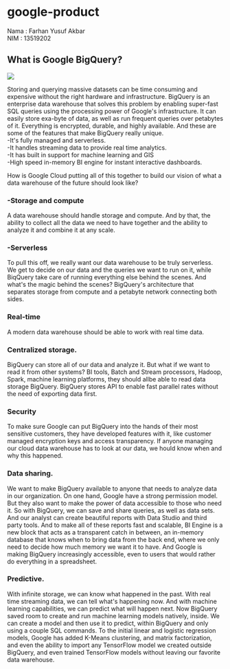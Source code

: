 # google-product

Nama  : Farhan Yusuf Akbar  
NIM   : 13519202  

## What is Google BigQuery?

![](farhanyusuf.github.com/repository/google-product/Image/GoogleBigQuery.png)


Storing and querying massive datasets can be time consuming and expensive without the right hardware and infrastructure. BigQuery is an enterprise data warehouse that solves this problem by enabling super-fast SQL queries using the processing power of Google's infrastructure. It can easily store exa-byte of data, as well as run frequent queries over petabytes of it. Everything is encrypted, durable, and highly available. And these are some of the features that make BigQuery really unique.  
-It's fully managed and serverless.  
-It handles streaming data to provide real time analytics.  
-It has built in support for machine learning and GIS  
-High speed in-memory BI engine for instant interactive dashboards.  

How is Google Cloud putting all of this together to build our vision of what a data warehouse of the future should look like?  
### -Storage and compute  
A data warehouse should handle storage and compute. And by that, the ability to collect all the data we need to have together and the ability to analyze it and combine it at any scale.  
### -Serverless  
To pull this off, we really want our data warehouse to be truly serverless. We get to decide on our data and the queries we want to run on it, while BiqQuery take care of running everything else behind the scenes. And what's the magic behind the scenes? BigQuery's architecture that separates storage from compute and a petabyte network connecting both sides.  
### Real-time  
A modern data warehouse should be able to work with real time data.  
### Centralized storage.  
BigQuery can store all of our data and analyze it. But what if we want to read it from other systems? BI tools, Batch and Stream processors, Hadoop, Spark, machine learning platforms, they should allbe able to read data storage BigQuery. BigQuery stores API to enable fast parallel rates without the need of exporting data first.  
### Security  
To make sure Google can put BigQuery into the hands of their most sensitive customers, they have developed features with it, like customer managed encryption keys and access transparency. If anyone managing our cloud data warehouse has to look at our data, we hould know when and why this happened.  
### Data sharing.  
We want to make BigQuery available to anyone that needs to analyze data in our organization. On one hand, Google have a strong permission model. But they also want to make the power of data accessible to those who need it. So with BigQuery, we can save and share queries, as well as data sets. And our analyst can create beautiful reports with Data Studio and third party tools. And to make all of these reports fast and scalable, BI Engine is a new block that acts as a transparent catch in between, an in-memory database that knows when to bring data from the back end, where we only need to decide how much memory we want it to have. And Google is making BigQuery increasingly accessible, even to users that would rather do everything in a spreadsheet.  
### Predictive.  
With infinite storage, we can know what happened in the past. With real time streaming data, we can tell what's happening now. And with machine learning capabilities, we can predict what will happen next. Now BigQuery saved room to create and run machine learning models natively, inside. We can create a model and then use it to predict, within BigQuery and only using a couple SQL commands. To the initial linear and logistic regression models, Google has added K-Means clustering, and matrix factorization, and even the ability to import any TensorFlow model we created outside BigQuery, and even trained TensorFlow models without leaving our favorite data warehouse.  
